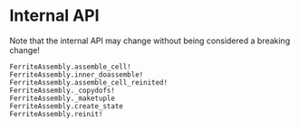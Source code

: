 # Internal API
Note that the internal API may change without being considered a breaking change!

```@docs
FerriteAssembly.assemble_cell!
FerriteAssembly.inner_doassemble!
FerriteAssembly.assemble_cell_reinited!
FerriteAssembly._copydofs!
FerriteAssembly._maketuple
FerriteAssembly.create_state
FerriteAssembly.reinit!
```